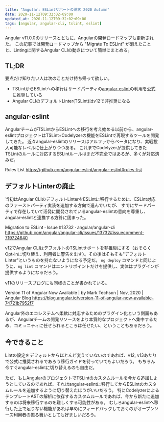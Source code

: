 ```yaml
---
title: "Angular: ESLintサポートの現状 2020 Autumn"
date: 2020-11-12T09:32:02+09:00
updated_at: 2020-11-12T09:32:02+09:00
tags: [angular, angular-cli, tslint, eslint]
---
```


Angular v11.0.0のリリースとともに、Angularの開発ロードマップも更新された。
この記事では開発ロードマップから "Migrate To ESLint" が消えたことと、Lintingに関するAngular CLIの動きについて簡単にまとめる。

## TL;DR

要点だけ知りたい人は次のことだけ持ち帰って欲しい。

- TSLintからESLintへの移行はサードパーティの[angular-eslint][]の利用を公式に推奨している
- Angular CLIのデフォルトLinter(TSLint)はv12で非推奨になる

## angular-eslint 

AngularチームがTSLintからESLintへの移行を考え始める以前から、angular-eslintプロジェクトはTSLint+Codelyzerの機能をESLintで再現するツールを開発してきた。
近々angular-eslintのリリースはアルファからベータになり、実戦投入可能なレベルに仕上がりつつある。
これまでCodelyzerが提供してきたTSLintのルールに対応するESLintルールはまだ不完全ではあるが、多くが対応済みだ。

Rules List
https://github.com/angular-eslint/angular-eslint#rules-list


## デフォルトLinterの廃止

当初はAngular CLIのデフォルトLinterをESLintに移行するために、ESLint対応のファーストパーティ実装を追加する方向で進んでいたが、
すでにサードパーティで存在していて活発に開発されているangular-eslintの意向を尊重し、angular-eslintと連携する方針に固まった。

Migration to ESLint · Issue #13732 · angular/angular-cli 
https://github.com/angular/angular-cli/issues/13732#issuecomment-719724640

v12でAngular CLIはデフォルトのTSLintサポートを非推奨にする（おそらくOpt-inに切り替え、利用者に警告を出す）。その後はそもそも"デフォルトLinter"というものを持たないようになる予定だ。
`ng deploy` コマンドと同じように、`ng lint` コマンドはエントリポイントだけを提供し、実体はプラグインが提供するようになるだろう。

v11のリリースブログにも同様のことが書かれている。

Version 11 of Angular Now Available | by Mark Techson | Nov, 2020 | Angular Blog 
https://blog.angular.io/version-11-of-angular-now-available-74721b7952f7

Angular外のエコシステムへ柔軟に対応するためのプラグイン化という側面もあるが、Angularチームの開発リソースをより本質的なプロジェクトへ集中するため、コミュニティに任せられるところは任せたい、ということもあるだろう。

## 今できること

Lintの設定をデフォルトからほとんど変えていないのであれば、v12, v13あたりで公式に推奨されるであろう移行ガイドを待っていてもよいだろう。
もちろん今すぐangular-eslintに切り替えるのも自由だ。

ただ、もしAngularのプロジェクトでTSLintのカスタムルールを今から追加しようとしているのであれば、それはangular-eslintに移行してからESLintのカスタムルールを追加するように切り替えたほうがいいだろう。
特にCodelyzerによるテンプレートASTの解析に依存するカスタムルールであれば、今から新たに追加するのは将来移行するのを難しくする可能性がある。
むしろangular-eslintへ移行した上で足りない機能があれば早めにフィードバックしておくのがオープンソース利用者の振る舞いとしても好ましいだろう。

[angular-eslint]: https://github.com/angular-eslint/angular-eslint
